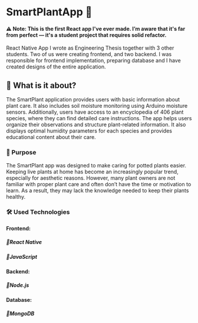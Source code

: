 # SmartPlantApp 🌿

#### ⚠️ Note: This is the first React app I've ever made. I’m aware that it's far from perfect — it's a student project that requires solid refactor.

React Native App I wrote as Engineering Thesis together with 3 other students. Two of us were creating frontend, and two backend. 
I was responsible for frontend implementation, preparing database and I have created designs of the entire application.

## 📘 What is it about?

The SmartPlant application provides users with basic information about plant care. It also includes soil moisture monitoring using Arduino moisture sensors. Additionally, users have access to an encyclopedia of 406 plant species, where they can find detailed care instructions. The app helps users organize their observations and structure plant-related information. It also displays optimal humidity parameters for each species and provides educational content about their care.

### 🎯 Purpose

The SmartPlant app was designed to make caring for potted plants easier. Keeping live plants at home has become an increasingly popular trend, especially for aesthetic reasons. However, many plant owners are not familiar with proper plant care and often don’t have the time or motivation to learn. As a result, they may lack the knowledge needed to keep their plants healthy.

### 🛠️ Used Technologies

#### Frontend:
##### 🔹React Native

##### 🔹JavaScript

#### Backend:
##### 🔹Node.js

#### Database:
##### 🔹MongoDB
